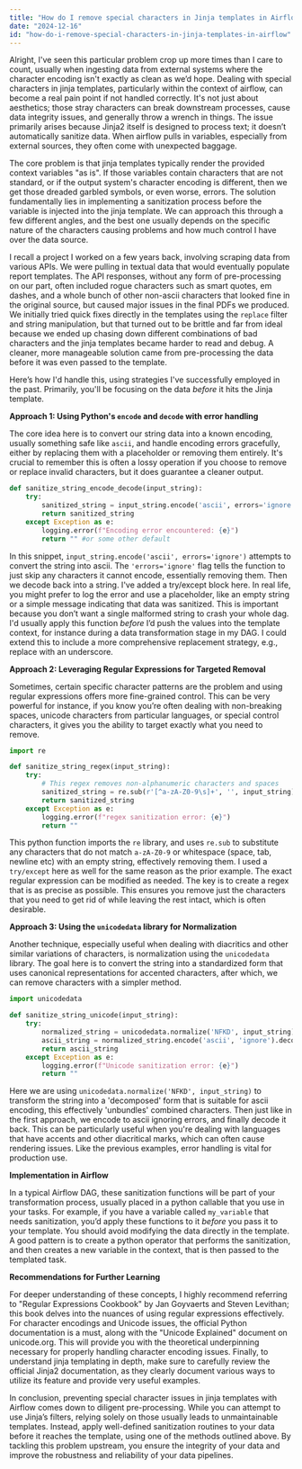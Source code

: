 ```yaml
---
title: "How do I remove special characters in Jinja templates in Airflow?"
date: "2024-12-16"
id: "how-do-i-remove-special-characters-in-jinja-templates-in-airflow"
---
```


Alright,  I've seen this particular problem crop up more times than I care to count, usually when ingesting data from external systems where the character encoding isn't exactly as clean as we’d hope. Dealing with special characters in jinja templates, particularly within the context of airflow, can become a real pain point if not handled correctly. It's not just about aesthetics; those stray characters can break downstream processes, cause data integrity issues, and generally throw a wrench in things. The issue primarily arises because Jinja2 itself is designed to process text; it doesn’t automatically sanitize data. When airflow pulls in variables, especially from external sources, they often come with unexpected baggage.

The core problem is that jinja templates typically render the provided context variables "as is". If those variables contain characters that are not standard, or if the output system's character encoding is different, then we get those dreaded garbled symbols, or even worse, errors. The solution fundamentally lies in implementing a sanitization process before the variable is injected into the jinja template. We can approach this through a few different angles, and the best one usually depends on the specific nature of the characters causing problems and how much control I have over the data source.

I recall a project I worked on a few years back, involving scraping data from various APIs. We were pulling in textual data that would eventually populate report templates. The API responses, without any form of pre-processing on our part, often included rogue characters such as smart quotes, em dashes, and a whole bunch of other non-ascii characters that looked fine in the original source, but caused major issues in the final PDFs we produced. We initially tried quick fixes directly in the templates using the `replace` filter and string manipulation, but that turned out to be brittle and far from ideal because we ended up chasing down different combinations of bad characters and the jinja templates became harder to read and debug. A cleaner, more manageable solution came from pre-processing the data before it was even passed to the template.

Here’s how I'd handle this, using strategies I've successfully employed in the past. Primarily, you'll be focusing on the data *before* it hits the Jinja template.

**Approach 1: Using Python's `encode` and `decode` with error handling**

The core idea here is to convert our string data into a known encoding, usually something safe like `ascii`, and handle encoding errors gracefully, either by replacing them with a placeholder or removing them entirely. It's crucial to remember this is often a lossy operation if you choose to remove or replace invalid characters, but it does guarantee a cleaner output.

```python
def sanitize_string_encode_decode(input_string):
    try:
        sanitized_string = input_string.encode('ascii', errors='ignore').decode('ascii')
        return sanitized_string
    except Exception as e:
        logging.error(f"Encoding error encountered: {e}")
        return "" #or some other default
```

In this snippet, `input_string.encode('ascii', errors='ignore')` attempts to convert the string into ascii. The `'errors='ignore'` flag tells the function to just skip any characters it cannot encode, essentially removing them. Then we decode back into a string. I've added a try/except block here. In real life, you might prefer to log the error and use a placeholder, like an empty string or a simple message indicating that data was sanitized. This is important because you don’t want a single malformed string to crash your whole dag. I'd usually apply this function *before* I’d push the values into the template context, for instance during a data transformation stage in my DAG. I could extend this to include a more comprehensive replacement strategy, e.g., replace with an underscore.

**Approach 2: Leveraging Regular Expressions for Targeted Removal**

Sometimes, certain specific character patterns are the problem and using regular expressions offers more fine-grained control. This can be very powerful for instance, if you know you’re often dealing with non-breaking spaces, unicode characters from particular languages, or special control characters, it gives you the ability to target exactly what you need to remove.

```python
import re

def sanitize_string_regex(input_string):
    try:
        # This regex removes non-alphanumeric characters and spaces
        sanitized_string = re.sub(r'[^a-zA-Z0-9\s]+', '', input_string)
        return sanitized_string
    except Exception as e:
        logging.error(f"regex sanitization error: {e}")
        return ""
```

This python function imports the `re` library, and uses `re.sub` to substitute any characters that do not match `a-zA-Z0-9` or whitespace (space, tab, newline etc) with an empty string, effectively removing them. I used a `try/except` here as well for the same reason as the prior example. The exact regular expression can be modified as needed. The key is to create a regex that is as precise as possible. This ensures you remove just the characters that you need to get rid of while leaving the rest intact, which is often desirable.

**Approach 3: Using the `unicodedata` library for Normalization**

Another technique, especially useful when dealing with diacritics and other similar variations of characters, is normalization using the `unicodedata` library. The goal here is to convert the string into a standardized form that uses canonical representations for accented characters, after which, we can remove characters with a simpler method.

```python
import unicodedata

def sanitize_string_unicode(input_string):
    try:
        normalized_string = unicodedata.normalize('NFKD', input_string)
        ascii_string = normalized_string.encode('ascii', 'ignore').decode('ascii')
        return ascii_string
    except Exception as e:
        logging.error(f"Unicode sanitization error: {e}")
        return ""
```

Here we are using `unicodedata.normalize('NFKD', input_string)` to transform the string into a 'decomposed' form that is suitable for ascii encoding, this effectively 'unbundles' combined characters. Then just like in the first approach, we encode to ascii ignoring errors, and finally decode it back. This can be particularly useful when you're dealing with languages that have accents and other diacritical marks, which can often cause rendering issues. Like the previous examples, error handling is vital for production use.

**Implementation in Airflow**

In a typical Airflow DAG, these sanitization functions will be part of your transformation process, usually placed in a python callable that you use in your tasks. For example, if you have a variable called `my_variable` that needs sanitization, you’d apply these functions to it *before* you pass it to your template. You should avoid modifying the data directly in the template. A good pattern is to create a python operator that performs the sanitization, and then creates a new variable in the context, that is then passed to the templated task.

**Recommendations for Further Learning**

For deeper understanding of these concepts, I highly recommend referring to "Regular Expressions Cookbook" by Jan Goyvaerts and Steven Levithan; this book delves into the nuances of using regular expressions effectively. For character encodings and Unicode issues, the official Python documentation is a must, along with the "Unicode Explained" document on unicode.org. This will provide you with the theoretical underpinning necessary for properly handling character encoding issues. Finally, to understand jinja templating in depth, make sure to carefully review the official Jinja2 documentation, as they clearly document various ways to utilize its feature and provide very useful examples.

In conclusion, preventing special character issues in jinja templates with Airflow comes down to diligent pre-processing. While you can attempt to use Jinja’s filters, relying solely on those usually leads to unmaintainable templates. Instead, apply well-defined sanitization routines to your data before it reaches the template, using one of the methods outlined above. By tackling this problem upstream, you ensure the integrity of your data and improve the robustness and reliability of your data pipelines.
